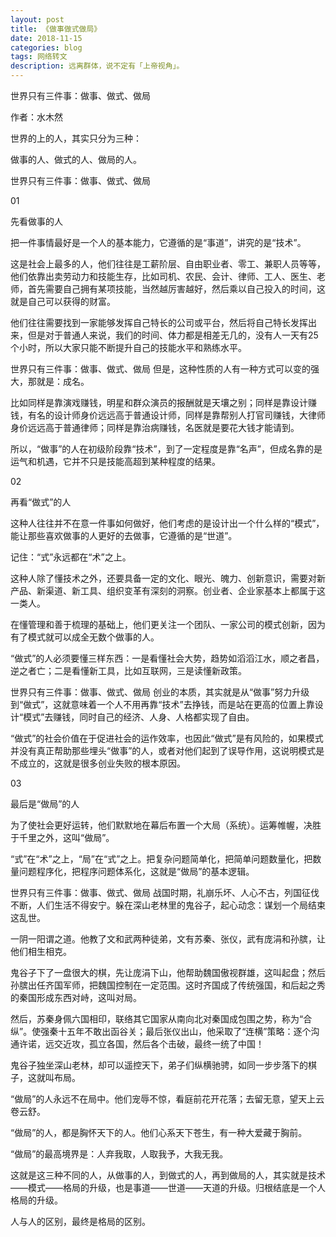 ```yaml
---
layout: post
title: 《做事做式做局》
date: 2018-11-15
categories: blog
tags: 网络转文
description: 远离群体，说不定有「上帝视角」。
---
```

世界只有三件事：做事、做式、做局

作者：水木然

世界的上的人，其实只分为三种：

做事的人、做式的人、做局的人。

世界只有三件事：做事、做式、做局

01

先看做事的人

把一件事情最好是一个人的基本能力，它遵循的是“事道”，讲究的是“技术”。

这是社会上最多的人，他们往往是工薪阶层、自由职业者、零工、兼职人员等等，他们依靠出卖劳动力和技能生存，比如司机、农民、会计、律师、工人、医生、老师，首先需要自己拥有某项技能，当然越厉害越好，然后乘以自己投入的时间，这就是自己可以获得的财富。

他们往往需要找到一家能够发挥自己特长的公司或平台，然后将自己特长发挥出来，但是对于普通人来说，我们的时间、体力都是相差无几的，没有人一天有25个小时，所以大家只能不断提升自己的技能水平和熟练水平。

世界只有三件事：做事、做式、做局
但是，这种性质的人有一种方式可以变的强大，那就是：成名。

比如同样是靠演戏赚钱，明星和群众演员的报酬就是天壤之别；同样是靠设计赚钱，有名的设计师身价远远高于普通设计师，同样是靠帮别人打官司赚钱，大律师身价远远高于普通律师；同样是靠治病赚钱，名医就是要花大钱才能请到。

所以，“做事”的人在初级阶段靠“技术”，到了一定程度是靠“名声”，但成名靠的是运气和机遇，它并不只是技能高超到某种程度的结果。

02

再看“做式”的人

这种人往往并不在意一件事如何做好，他们考虑的是设计出一个什么样的“模式”，能让那些喜欢做事的人更好的去做事，它遵循的是“世道”。

记住：“式”永远都在“术”之上。

这种人除了懂技术之外，还要具备一定的文化、眼光、魄力、创新意识，需要对新产品、新渠道、新工具、组织变革有深刻的洞察。创业者、企业家基本上都属于这一类人。

在懂管理和善于梳理的基础上，他们更关注一个团队、一家公司的模式创新，因为有了模式就可以成全无数个做事的人。

“做式”的人必须要懂三样东西：一是看懂社会大势，趋势如滔滔江水，顺之者昌，逆之者亡；二是看懂新工具，比如互联网，三是读懂新政策。

世界只有三件事：做事、做式、做局
创业的本质，其实就是从“做事”努力升级到“做式”，这就意味着一个人不用再靠“技术”去挣钱，而是站在更高的位置上靠设计“模式”去赚钱，同时自己的经济、人身、人格都实现了自由。

“做式”的社会价值在于促进社会的运作效率，也因此“做式”是有风险的，如果模式并没有真正帮助那些埋头“做事”的人，或者对他们起到了误导作用，这说明模式是不成立的，这就是很多创业失败的根本原因。

03

最后是“做局”的人

为了使社会更好运转，他们默默地在幕后布置一个大局（系统）。运筹帷幄，决胜于千里之外，这叫“做局”。

“式”在“术”之上，“局”在“式”之上。把复杂问题简单化，把简单问题数量化，把数量问题程序化，把程序问题体系化，这就是“做局”的基本逻辑。

世界只有三件事：做事、做式、做局
战国时期，礼崩乐坏、人心不古，列国征伐不断，人们生活不得安宁。躲在深山老林里的鬼谷子，起心动念：谋划一个局结束这乱世。

一阴一阳谓之道。他教了文和武两种徒弟，文有苏秦、张仪，武有庞涓和孙膑，让他们相生相克。

鬼谷子下了一盘很大的棋，先让庞涓下山，他帮助魏国傲视群雄，这叫起盘；然后孙膑出任齐国军师，把魏国控制在一定范围。这时齐国成了传统强国，和后起之秀的秦国形成东西对峙，这叫对局。

然后，苏秦身佩六国相印，联络其它国家从南向北对秦国成包围之势，称为“合纵”。使强秦十五年不敢出函谷关；最后张仪出山，他采取了“连横”策略：逐个沟通许诺，远交近攻，孤立各国，然后各个击破，最终一统了中国！

鬼谷子独坐深山老林，却可以遥控天下，弟子们纵横驰骋，如同一步步落下的棋子，这就叫布局。

“做局”的人永远不在局中。他们宠辱不惊，看庭前花开花落；去留无意，望天上云卷云舒。

“做局”的人，都是胸怀天下的人。他们心系天下苍生，有一种大爱藏于胸前。

“做局”的最高境界是：人弃我取，人取我予，大我无我。

这就是这三种不同的人，从做事的人，到做式的人，再到做局的人，其实就是技术——模式——格局的升级，也是事道——世道——天道的升级。归根结底是一个人格局的升级。

人与人的区别，最终是格局的区别。
